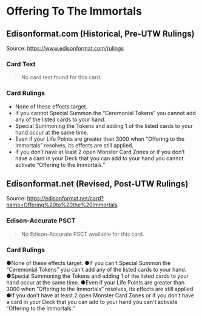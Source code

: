 # Offering To The Immortals

## Edisonformat.com (Historical, Pre-UTW Rulings)

Source: https://www.edisonformat.com/rulings

### Card Text

> No card text found for this card.

### Card Rulings

*   None of these effects target.
*   If you cannot Special Summon the “Ceremonial Tokens” you cannot add any of the listed cards to your hand.
*   Special Summoning the Tokens and adding 1 of the listed cards to your hand occur at the same time.
*   Even if your Life Points are greater than 3000 when “Offering to the Immortals” resolves, its effects are still applied.
*   If you don’t have at least 2 open Monster Card Zones or if you don’t have a card in your Deck that you can add to your hand you cannot activate “Offering to the Immortals.”

## Edisonformat.net (Revised, Post-UTW Rulings)

Source: https://edisonformat.net/card?name=Offering%20to%20the%20Immortals

### Edison-Accurate PSCT

> No Edison-Accurate PSCT available for this card.

### Card Rulings

●None of these effects target.
●If you can't Special Summon the “Ceremonial Tokens” you can't add any of the listed cards to your hand.
●Special Summoning the Tokens and adding 1 of the listed cards to your hand occur at the same time.
●Even if your Life Points are greater than 3000 when “Offering to the Immortals” resolves, its effects are still applied.
●If you don’t have at least 2 open Monster Card Zones or if you don’t have a card in your Deck that you can add to your hand you can't activate “Offering to the Immortals.”
            